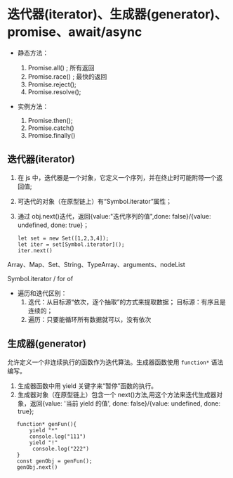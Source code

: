 # 迭代器(iterator)、生成器(generator)、promise、await/async

- 静态方法：

  1. Promise.all() ; 所有返回
  2. Promise.race() ; 最快的返回
  3. Promise.reject();
  4. Promise.resolve();

- 实例方法：

  1. Promise.then();
  2. Promise.catch()
  3. Promise.finally()

## 迭代器(iterator)

1. 在 js 中，迭代器是一个对象，它定义一个序列，并在终止时可能附带一个返回值;
2. 可迭代的对象（在原型链上）有“Symbol.iterator”属性；
3. 通过 obj.next()迭代，返回{value:"迭代序列的值",done: false}/{value: undefined, done: true}；

   ```code
   let set = new Set([1,2,3,4]);
   let iter = set[Symbol.iterator]();
   iter.next()
   ```

Array、Map、Set、String、TypeArray、arguments、nodeList

Symbol.iterator / for of

- 遍历和迭代区别：
  1. 迭代：从目标源“依次，逐个抽取”的方式来提取数据；
     目标源：有序且是连续的；
  2. 遍历：只要能循环所有数据就可以，没有依次

## 生成器(generator)

允许定义一个非连续执行的函数作为迭代算法。生成器函数使用 `function*` 语法编写。

1. 生成器函数中用 yield 关键字来“暂停”函数的执行。
2. 生成器对象（在原型链上）包含一个 next()方法,用这个方法来迭代生成器对象，返回{value: '当前 yield 的值', done: false}/{value: undefined, done: true};

```code
   function* genFun(){
       yield "*"
       console.log("111")
       yield "!"
        console.log("222")
   }
   const genObj = genFun();
   genObj.next()
```
